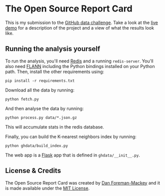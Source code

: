 The Open Source Report Card
===========================

This is my submission to the
[GitHub data challenge](https://github.com/blog/1450-the-github-data-challenge-ii).
Take a look at the [live demo](http://osrc.dfm.io) for a description of the project
and a view of what the results look like.

Running the analysis yourself
-----------------------------

To run the analysis, you'll need [Redis](http://redis.io) and a running `redis-server`.
You'll also need [FLANN](http://www.cs.ubc.ca/~mariusm/index.php/FLANN/FLANN) including
the Python bindings installed on your Python path. Then, install the other requirements
using:

```
pip install -r requirements.txt
```

Download all the data by running:

```
python fetch.py
```

And then analyse the data by running:

```
python process.py data/*.json.gz
```

This will accumulate stats in the redis database.

Finally, you can build the K-nearest neighbors index by running:

```
python ghdata/build_index.py
```

The web app is a [Flask](http://flask.pocoo.org/) app that is defined in `ghdata/__init__.py`.

License & Credits
-----------------

The Open Source Report Card was created by [Dan Foreman-Mackey](http://dan.iel.fm) and it is 
made available under the [MIT License](https://github.com/dfm/osrc/blob/master/LICENSE).
